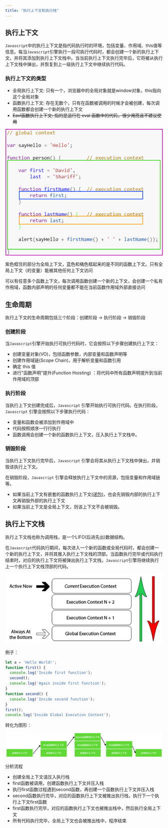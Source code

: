 ```yaml
---
title: "执行上下文和执行栈"
---
```


## 执行上下文

`Javascript`中的执行上下文是指代码执行时的环境，包括变量、作用域、this值等信息。每当`Javascript`引擎执行一段可执行代码时，都会创建一个新的执行上下文，并将其添加到执行上下文栈中。当当前执行上下文执行完毕后，它将被从执行上下文栈中弹出，并恢复到上一级执行上下文中继续执行代码。

### 执行上下文的类型

- 全局执行上下文: 只有一个，浏览器中的全局对象就是<span class="e-1">window</span>对象，<span class="e-1">this</span>指向这个全局对象
- 函数执行上下文: 存在无数个，只有在函数被调用的时候才会被创建，每次调用函数都会创建一个新的执行上下文
- ~~Eavl函数执行上下文: 指的是运行在 eval 函数中的代码，很少用而且不建议使用~~

![execution_context](./images/excution_context.png)

紫色框住的部分为全局上下文，蓝色和橘色框起来的是不同的函数上下文。只有全局上下文（的变量）能被其他任何上下文访问

可以有任意多个函数上下文，每次调用函数创建一个新的上下文，会创建一个私有作用域，函数内部声明的任何变量都不能在当前函数作用域外部直接访问

## 生命周期

执行上下文的生命周期包括三个阶段：创建阶段 → 执行阶段 → 销毁阶段

### 创建阶段

当`Javascript`引擎开始执行可执行代码时，它会按照以下步骤创建执行上下文：
- 创建变量对象(VO)，包括函数参数，内部变量和函数声明等
- 创建作用域链(Scope Chain)，用于解析变量和函数引用
- 确定 this 值
- 进行"函数声明"提升(Function Hoisting) ：将代码中所有函数声明提升到当前作用域的顶部

### 执行阶段

当执行上下文创建完成后，`Javascript` 引擎开始执行可执行代码。在执行阶段，`Javascript` 引擎会按照以下步骤执行代码：
- 变量和函数会被添加到作用域中
- 代码按照顺序一行行执行
- 函数调用会创建一个新的函数执行上下文，压入执行上下文栈中。

### 销毁阶段

当执行上下文执行完毕后，`Javascript` 引擎会将其从执行上下文栈中弹出，并销毁该执行上下文。

在销毁阶段，`Javascript` 引擎会释放执行上下文中的资源，包括变量和作用域链等。

- 如果当前上下文有嵌套的函数执行上下文[(闭包)](./js_closure.md)，也会先销毁内部的执行上下文再销毁外部的执行上下文
- 如果当前上下文是全局上下文，则该上下文不会被销毁。

## 执行上下文栈

执行上下文栈也称为调用栈，是一个LIFO(后进先出)数据结构。

在`Javascript`代码执行期间，每次进入一个新的函数或全局代码时，都会创建一个新的执行上下文，并将其推入执行上下文栈的顶部。当函数执行完毕或代码执行结束时，对应的执行上下文将被弹出执行上下文栈，`Javascript`引擎将继续执行上一个执行上下文栈顶部的代码。

![execution_context_stack](./images/execution_context_stack.png)

例子：

```js
let a = 'Hello World!';
function first() {
  console.log('Inside first function');
  second();
  console.log('Again inside first function');
}
function second() {
  console.log('Inside second function');
}
first();
console.log('Inside Global Execution Context');
```

转化为图形：

![img](./images/execution_context_img.png)

分析流程

- 创建全局上下文请压入执行栈
- first函数被调用，创建函数执行上下文并压入栈
- 执行first函数过程遇到second函数，再创建一个函数执行上下文并压入栈
- second函数执行完毕，对应的函数执行上下文被推出执行栈，执行下一个执行上下文first函数
- first函数执行完毕，对应的函数执行上下文也被推出栈中，然后执行全局上下文
- 所有代码执行完毕，全局上下文也会被推出栈中，程序结束

